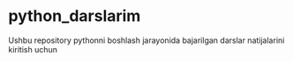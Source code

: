 # python_darslarim
Ushbu repository pythonni boshlash jarayonida bajarilgan darslar natijalarini kiritish uchun
